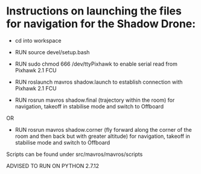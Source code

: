 Instructions on launching the files for navigation for the Shadow Drone:
======

 - cd into workspace
 
 - RUN source devel/setup.bash

 - RUN sudo chmod 666 /dev/ttyPixhawk to enable serial read from Pixhawk 2.1 FCU

 - RUN roslaunch mavros shadow.launch to establish connection with Pixhawk 2.1 FCU

 - RUN rosrun mavros shadow.final (trajectory within the room) for navigation, takeoff in stabilise mode and switch to Offboard 

OR 

 - RUN rosrun mavros shadow.corner (fly forward along the corner of the room and then back but with greater altitude) for navigation, takeoff in stabilise mode and switch to Offboard

Scripts can be found under src/mavros/mavros/scripts

ADVISED TO RUN ON PYTHON 2.7.12

